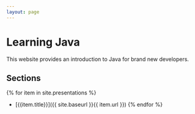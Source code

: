 ```yaml
---
layout: page
---
```


# Learning Java

This website provides an introduction to Java for brand new developers.

## Sections

{% for item in site.presentations %}
* [{{item.title}}]({{ site.baseurl }}{{ item.url }})
{% endfor %}
